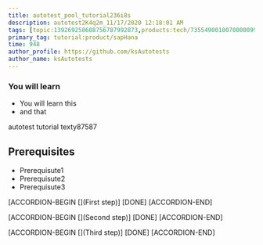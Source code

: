 ```yaml
---
title: autotest_pool_tutorial236i8s
description: autotest2K4q2m_11/17/2020 12:18:01 AM
tags: [topic:139269250608756787992873,products:tech/73554900100700000996,tutorial:experience/advanced]
primary_tag: tutorial:product/sapHana
time: 948
author_profile: https://github.com/ksAutotests
author_name: ksAutotests
---
```

### You will learn
- You will learn this
- and that

autotest tutorial texty87587

## Prerequisites
- Prerequisute1
- Prerequisute2
- Prerequisute3

[ACCORDION-BEGIN [](First step)]
[DONE]
[ACCORDION-END]

[ACCORDION-BEGIN [](Second step)]
[DONE]
[ACCORDION-END]

[ACCORDION-BEGIN [](Third step)]
[DONE]
[ACCORDION-END]

